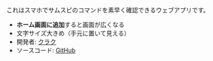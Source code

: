 これはスマホでサムスピのコマンドを素早く確認できるウェブアプリです。

- **ホーム画面に追加**すると画面が広くなる
- 文字サイズ大きめ（手元に置いて見える）
- 開発者: [クラク](https://x.com/Qrac_JP)
- ソースコード: [GitHub](https://github.com/qrac/samuraispirits-command)
